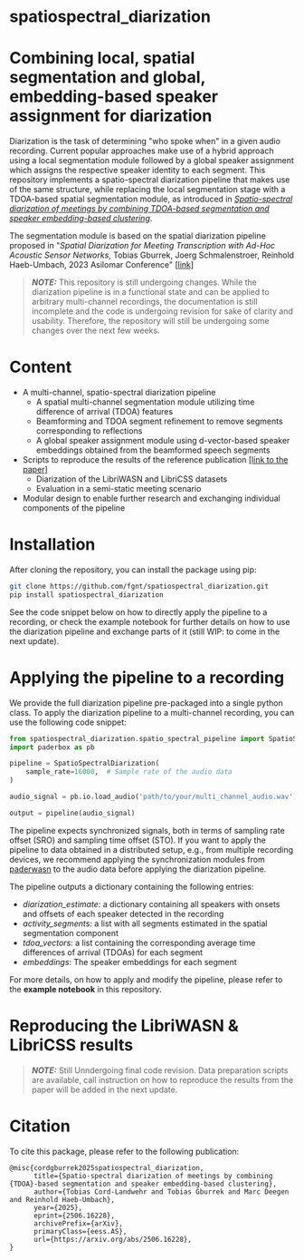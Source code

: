 # spatiospectral_diarization

# Combining local, spatial segmentation and global, embedding-based speaker assignment for diarization
Diarization is the task of determining "who spoke when" in a given audio recording.
Current popular approaches make use of a hybrid approach using a 
local segmentation module followed by a global speaker assignment which assigns the 
respective speaker identity to each segment. 
This repository implements a spatio-spectral diarization pipeline that makes use of the same 
structure, while replacing the local segmentation stage with a TDOA-based spatial 
segmentation module, as introduced in [_Spatio-spectral diarization of meetings by combining TDOA-based segmentation and speaker embedding-based clustering_](https://arxiv.org/abs/2506.16228).
 
The segmentation module is based on the spatial diarization pipeline proposed in
"_Spatial Diarization for Meeting Transcription with Ad-Hoc Acoustic Sensor Networks_, Tobias Gburrek, 
Joerg Schmalenstroer, Reinhold Haeb-Umbach, 2023 Asilomar Conference" [[link]](https://arxiv.org/abs/2311.15597)


> **_NOTE:_**
This repository is still undergoing changes. While the diarization pipeline is in a functional state and can be applied 
to arbitrary multi-channel recordings, the documentation is still incomplete and the code is undergoing revision for sake
of clarity and usability.
Therefore, the repository will still be undergoing some changes over the next few weeks.

# Content
- A multi-channel, spatio-spectral diarization pipeline
  - A spatial multi-channel segmentation module utilizing time difference of arrival (TDOA) features
  - Beamforming and TDOA segment refinement to remove segments corresponding to reflections
  - A global speaker assignment module using d-vector-based speaker embeddings obtained from the beamformed speech segments
- Scripts to reproduce the results of the reference publication [[link to the paper]](https://arxiv.org/abs/2506.16228)
  - Diarization of the LibriWASN and LibriCSS datasets
  - Evaluation in a semi-static meeting scenario 
- Modular design to enable further research and exchanging individual 
components of the pipeline

# Installation
After cloning the repository, you can install the package using pip:
```bash
git clone https://github.com/fgnt/spatiospectral_diarization.git
pip install spatiospectral_diarization
```

<!-- In the future, a direct installation from PyPI will be available as well.-->

See the code snippet below on how to directly apply the pipeline to a recording, 
or check the example notebook for further details on how to use the diarization pipeline and exchange parts of it 
(still WIP: to come in the next update).

# Applying the pipeline to a recording
We provide the full diarization pipeline pre-packaged into a single python class.
To apply the diarization pipeline to a multi-channel recording, you can use the following code snippet:

```python
from spatiospectral_diarization.spatio_spectral_pipeline import SpatioSpectralDiarization
import paderbox as pb

pipeline = SpatioSpectralDiarization(
    sample_rate=16000,  # Sample rate of the audio data
)

audio_signal = pb.io.load_audio('path/to/your/multi_channel_audio.wav')

output = pipeline(audio_signal)
```
The pipeline expects synchronized signals, both in terms of sampling rate offset (SRO)
and sampling time offset (STO). If you want to apply the pipeline to data obtained in a distributed
setup, e.g., from multiple recording devices, we recommend applying the synchronization modules from
[paderwasn](https://github.com/fgnt/paderwasn)   to the audio data before applying the diarization pipeline.

The pipeline outputs a dictionary containing the following entries:
- _diarization_estimate_: a dictionary containing all speakers with onsets and offsets of each speaker detected in the recording
- _activity_segments_: a list with all segments estimated in the spatial segmentation component
- _tdoa_vectors_: a list containing the corresponding average time differences of arrival (TDOAs) for each segment
- _embeddings_: The speaker embeddings for each segment 

For more details, on how to apply and modify the pipeline, please refer to the **example notebook** in this repository.

# Reproducing the LibriWASN & LibriCSS results
> **_NOTE:_** Still Unndergoing final code revision. Data preparation scripts are available, call instruction on how to 
reproduce the results from the paper will be added in the next update.



# Citation
To cite this package, please refer to the following publication:

```
@misc{cordgburrek2025spatiospectral_diarization,
      title={Spatio-spectral diarization of meetings by combining {TDOA}-based segmentation and speaker embedding-based clustering}, 
      author={Tobias Cord-Landwehr and Tobias Gburrek and Marc Deegen and Reinhold Haeb-Umbach},
      year={2025},
      eprint={2506.16228},
      archivePrefix={arXiv},
      primaryClass={eess.AS},
      url={https://arxiv.org/abs/2506.16228}, 
}
```
